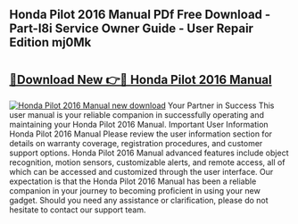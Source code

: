 ## Honda Pilot 2016 Manual PDf Free Download - Part-I8i Service Owner Guide - User Repair Edition mj0Mk

# <h2><a href="http://bc2675.oget.top/?id=Honda+Pilot+2016+Manual">🔗Download New 👉🔴 Honda Pilot 2016 Manual</a></h2>

[![Honda Pilot 2016 Manual new download](https://i.imgur.com/5g1atiW.png)](http://bc2675.oget.top/?id=Honda+Pilot+2016+Manual)
Your Partner in Success This user manual is your reliable companion in successfully operating and maintaining your Honda Pilot 2016 Manual. Important User Information Honda Pilot 2016 Manual Please review the user information section for details on warranty coverage, registration procedures, and customer support options. Honda Pilot 2016 Manual advanced features include object recognition, motion sensors, customizable alerts, and remote access, all of which can be accessed and customized through the user interface. Our expectation is that the Honda Pilot 2016 Manual has been a reliable companion in your journey to becoming proficient in using your new gadget. Should you need any assistance or clarification, please do not hesitate to contact our support team.
